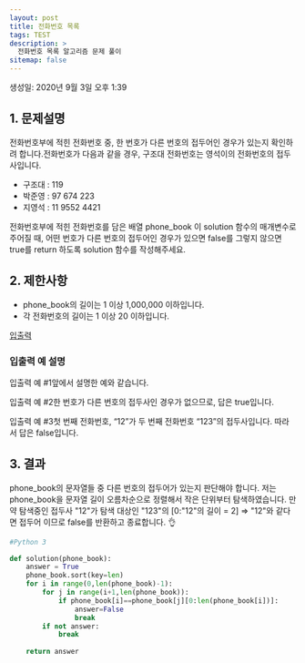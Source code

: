```yaml
---
layout: post
title: 전화번호 목록
tags: TEST
description: >
  전화번호 목록 알고리즘 문제 풀이
sitemap: false
---
```


생성일: 2020년 9월 3일 오후 1:39

## 1. 문제설명

전화번호부에 적힌 전화번호 중, 한 번호가 다른 번호의 접두어인 경우가 있는지 확인하려 합니다.전화번호가 다음과 같을 경우, 구조대 전화번호는 영석이의 전화번호의 접두사입니다.

- 구조대 : 119
- 박준영 : 97 674 223
- 지영석 : 11 9552 4421

전화번호부에 적힌 전화번호를 담은 배열 phone_book 이 solution 함수의 매개변수로 주어질 때, 어떤 번호가 다른 번호의 접두어인 경우가 있으면 false를 그렇지 않으면 true를 return 하도록 solution 함수를 작성해주세요.

## 2. 제한사항

- phone_book의 길이는 1 이상 1,000,000 이하입니다.
- 각 전화번호의 길이는 1 이상 20 이하입니다.

[입출력](%E1%84%8C%E1%85%A5%E1%86%AB%E1%84%92%E1%85%AA%E1%84%87%E1%85%A5%E1%86%AB%E1%84%92%E1%85%A9%20%E1%84%86%E1%85%A9%E1%86%A8%E1%84%85%E1%85%A9%E1%86%A8%20-%20%E1%84%91%E1%85%B3%E1%84%85%E1%85%A9%E1%84%80%E1%85%B3%E1%84%85%E1%85%A2%E1%84%86%E1%85%A5%E1%84%89%E1%85%B3%2070c7dcb5260e49b9998448b591a03dc0/%E1%84%8B%E1%85%B5%E1%86%B8%E1%84%8E%E1%85%AE%E1%86%AF%E1%84%85%E1%85%A7%E1%86%A8%207f428f0e5dd74658a4992952ca2bf3e8.csv)

### 입출력 예 설명

입출력 예 #1앞에서 설명한 예와 같습니다.

입출력 예 #2한 번호가 다른 번호의 접두사인 경우가 없으므로, 답은 true입니다.

입출력 예 #3첫 번째 전화번호, “12”가 두 번째 전화번호 “123”의 접두사입니다. 따라서 답은 false입니다.

## 3. 결과

phone_book의 문자열들 중 다른 번호의 접두어가 있는지 판단해야 합니다.
저는 phone_book을 문자열 길이 오름차순으로 정렬해서 작은 단위부터 탐색하였습니다.
만약 탐색중인 접두사 "12"가 탐색 대상인 "123"의 [0:"12"의 길이 = 2] ⇒ "12"와 같다면 접두어 이므로 false를 반환하고 종료합니다. 👌

```python
#Python 3

def solution(phone_book):
    answer = True
    phone_book.sort(key=len)
    for i in range(0,len(phone_book)-1):
        for j in range(i+1,len(phone_book)):
            if phone_book[i]==phone_book[j][0:len(phone_book[i])]:
                answer=False
                break
        if not answer:
            break
        
    return answer
```